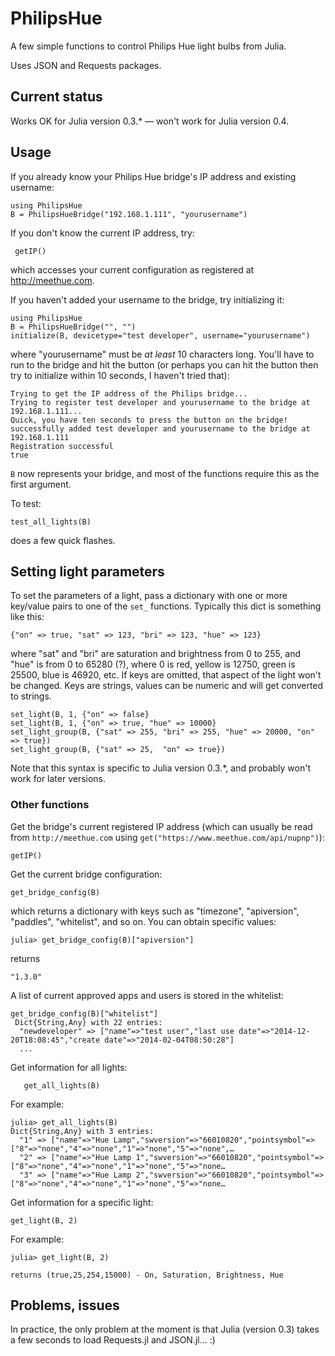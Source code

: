 # PhilipsHue

A few simple functions to control Philips Hue light bulbs from Julia.

Uses JSON and Requests packages.

## Current status

Works OK for Julia version 0.3.* — won't work for Julia version 0.4. 

## Usage

If you already know your Philips Hue bridge's IP address and existing username:
 
    using PhilipsHue
    B = PhilipsHueBridge("192.168.1.111", "yourusername")

If you don't know the current IP address, try:

	 getIP()

which accesses your current configuration as registered at http://meethue.com. 

If you haven't added your username to the bridge, try initializing it:

    using PhilipsHue
    B = PhilipsHueBridge("", "")
    initialize(B, devicetype="test developer", username="yourusername")

where "yourusername" must be *at least* 10 characters long. You'll have to run to the bridge and hit the button (or perhaps you can hit the button then try to initialize within 10 seconds, I haven't tried that):

    Trying to get the IP address of the Philips bridge...
    Trying to register test developer and yourusername to the bridge at 192.168.1.111...
    Quick, you have ten seconds to press the button on the bridge!
    successfully added test developer and yourusername to the bridge at 192.168.1.111
    Registration successful
    true

``B`` now represents your bridge, and most of the functions require this as the first argument.

To test:

    test_all_lights(B)

does a few quick flashes.	

## Setting light parameters
    
To set the parameters of a light, pass a dictionary with one or more key/value pairs to one of the `set_` functions. Typically this dict is something like this: 

	{"on" => true, "sat" => 123, "bri" => 123, "hue" => 123}
	
where "sat" and "bri" are saturation and brightness from 0 to 255, and "hue" is from 0 to 65280 (?), where 0 is red, yellow is 12750, green is 25500, blue is 46920, etc. If keys are omitted, that aspect of the light won't be changed. Keys are strings, values can be numeric and will get converted to strings.

    set_light(B, 1, {"on" => false}
    set_light(B, 1, {"on" => true, "hue" => 10000}
    set_light_group(B, {"sat" => 255, "bri" => 255, "hue" => 20000, "on" => true})
    set_light_group(B, {"sat" => 25,  "on" => true})
    
Note that this syntax is specific to Julia version 0.3.*, and probably won't work for later versions.

### Other functions

Get the bridge's current registered IP address (which can usually be read from `http://meethue.com` using `get("https://www.meethue.com/api/nupnp")`):

    getIP()

Get the current bridge configuration:

    get_bridge_config(B)

which returns a dictionary with keys such as "timezone", "apiversion", "paddles", "whitelist", and so on. You can obtain specific values:

    julia> get_bridge_config(B)["apiversion"]
    
returns 
    
    "1.3.0"
    
A list of current approved apps and users is stored in the whitelist:

    get_bridge_config(B)["whitelist"]
	 Dict{String,Any} with 22 entries:
      "newdeveloper" => ["name"=>"test user","last use date"=>"2014-12-20T18:08:45","create date"=>"2014-02-04T08:50:28"]
	  ...

Get information for all lights:

	   get_all_lights(B)
	    
For example:

    julia> get_all_lights(B)
    Dict{String,Any} with 3 entries:
      "1" => ["name"=>"Hue Lamp","swversion"=>"66010820","pointsymbol"=>["8"=>"none","4"=>"none","1"=>"none","5"=>"none",…
      "2" => ["name"=>"Hue Lamp 1","swversion"=>"66010820","pointsymbol"=>["8"=>"none","4"=>"none","1"=>"none","5"=>"none…
      "3" => ["name"=>"Hue Lamp 2","swversion"=>"66010820","pointsymbol"=>["8"=>"none","4"=>"none","1"=>"none","5"=>"none…


Get information for a specific light:

    get_light(B, 2)

For example:
    
    julia> get_light(B, 2)
    
    returns (true,25,254,15000) - On, Saturation, Brightness, Hue

## Problems, issues

In practice, the only problem at the moment is that Julia (version 0.3) takes a few seconds to load Requests.jl and JSON.jl... :)

